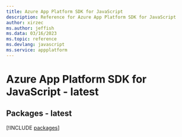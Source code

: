 ```yaml
---
title: Azure App Platform SDK for JavaScript
description: Reference for Azure App Platform SDK for JavaScript
author: xirzec
ms.author: jeffish
ms.data: 03/16/2023
ms.topic: reference
ms.devlang: javascript
ms.service: appplatform
---
```

# Azure App Platform SDK for JavaScript - latest
## Packages - latest
[!INCLUDE [packages](app-platform-index.md)]
